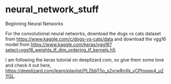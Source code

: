 # neural_network_stuff
Beginning Neural Networks

For the convolutional neural networks, download the dogs vs cats dataset from https://www.kaggle.com/c/dogs-vs-cats/data and download the vgg16 model from https://www.kaggle.com/keras/vgg16?select=vgg16_weights_tf_dim_ordering_tf_kernels.h5.

I am following the keras tutorial on deeplizard.com, so give them some love and check it out here, https://deeplizard.com/learn/playlist/PLZbbT5o_s2xrwRnXk_yCPtnqqo4_u2YGL.
